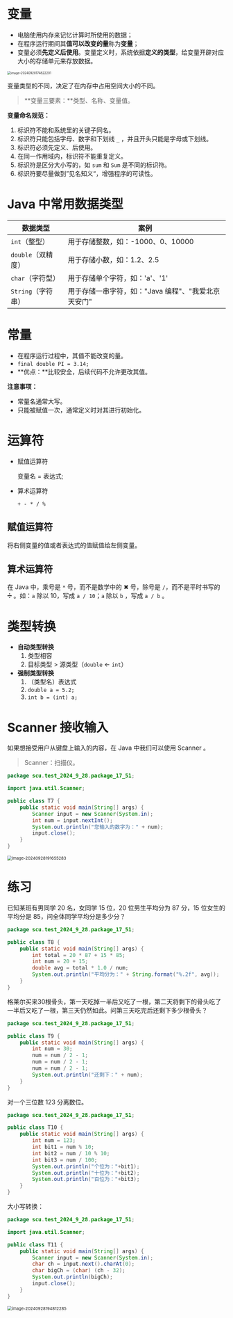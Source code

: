 # 变量

- 电脑使用内存来记忆计算时所使用的数据；
- 在程序运行期间其**值可以改变的量**称为**变量**；
- 变量必须**先定义后使用**。变量定义时，系统依据**定义的类型**，给变量开辟对应大小的存储单元来存放数据。

<img src="https://leafalice-image.oss-cn-hangzhou.aliyuncs.com/img/image-20240928174822201.png" alt="image-20240928174822201" style="zoom:50%;" />

变量类型的不同，决定了在内存中占用空间大小的不同。

> **变量三要素：**类型、名称、变量值。

**变量命名规范：**

1. 标识符不能和系统里的关键子同名。
2. 标识符只能包括字母、数字和下划线 `_` ，并且开头只能是字母或下划线。
3. 标识符必须先定义、后使用。
4. 在同一作用域内，标识符不能重复定义。
5. 标识符是区分大小写的，如 `sum` 和 `Sum` 是不同的标识符。
6. 标识符要尽量做到”见名知义“，增强程序的可读性。

# Java 中常用数据类型

| 数据类型           | 案例                                                |
| ------------------ | --------------------------------------------------- |
| `int`（整型）      | 用于存储整数，如：-1000、0、10000                   |
| `double`（双精度） | 用于存储小数，如：1.2、2.5                          |
| `char`（字符型）   | 用于存储单个字符，如：'a'、'1'                      |
| `String`（字符串） | 用于存储一串字符，如："Java 编程"、"我爱北京天安门" |

# 常量

- 在程序运行过程中，其值不能改变的量。
- `final double PI = 3.14;`
- **优点：**比较安全，后续代码不允许更改其值。

**注意事项：**

- 常量名通常大写。
- 只能被赋值一次，通常定义时对其进行初始化。

# 运算符

- 赋值运算符

  变量名 = 表达式;

- 算术运算符

  `+ - * / %`

## 赋值运算符

将右侧变量的值或者表达式的值赋值给左侧变量。

## 算术运算符

在 Java 中，乘号是 `*` 号，而不是数学中的 ✖ 号，除号是 `/`，而不是平时书写的 ➗ 。如：`a` 除以 10，写成 `a / 10`；`a` 除以 `b` ，写成 `a / b` 。

# 类型转换

- **自动类型转换**
  1. 类型相容
  2. 目标类型 > 源类型（`double` $\leftarrow$ `int`）
- **强制类型转换**
  1. （类型名）表达式
  2. `double a = 5.2;` 
  3. `int b = (int) a;`

# Scanner 接收输入

如果想接受用户从键盘上输入的内容，在 Java 中我们可以使用 Scanner 。

> Scanner：扫描仪。

```java
package scu.test_2024_9_28.package_17_51;

import java.util.Scanner;

public class T7 {
    public static void main(String[] args) {
        Scanner input = new Scanner(System.in);
        int num = input.nextInt();
        System.out.println("您输入的数字为：" + num);
        input.close();
    }
}
```

<img src="https://leafalice-image.oss-cn-hangzhou.aliyuncs.com/img/image-20240928191655283.png" alt="image-20240928191655283" style="zoom:67%;" />

# 练习

已知某班有男同学 20 名，女同学 15 位，20 位男生平均分为 87 分，15 位女生的平均分是 85，问全体同学平均分是多少分？

```java
package scu.test_2024_9_28.package_17_51;

public class T8 {
    public static void main(String[] args) {
        int total = 20 * 87 + 15 * 85;
        int num = 20 + 15;
        double avg = total * 1.0 / num;
        System.out.println("平均分为：" + String.format("%.2f", avg));
    }
}
```

格莱尔买来30根骨头，第一天吃掉一半后又吃了一根，第二天将剩下的骨头吃了一半后又吃了一根，第三天仍然如此。问第三天吃完后还剩下多少根骨头？

```java
package scu.test_2024_9_28.package_17_51;

public class T9 {
    public static void main(String[] args) {
        int num = 30;
        num = num / 2 - 1;
        num = num / 2 - 1;
        num = num / 2 - 1;
        System.out.println("还剩下：" + num);
    }
}
```

对一个三位数 123 分离数位。

```java
package scu.test_2024_9_28.package_17_51;

public class T10 {
    public static void main(String[] args) {
        int num = 123;
        int bit1 = num % 10;
        int bit2 = num / 10 % 10;
        int bit3 = num / 100;
        System.out.println("个位为："+bit1);
        System.out.println("十位为："+bit2);
        System.out.println("百位为："+bit3);
    }
}
```

大小写转换：

```java
package scu.test_2024_9_28.package_17_51;

import java.util.Scanner;

public class T11 {
    public static void main(String[] args) {
        Scanner input = new Scanner(System.in);
        char ch = input.next().charAt(0);
        char bigCh = (char) (ch - 32);
        System.out.println(bigCh);
        input.close();
    }
}
```

<img src="https://leafalice-image.oss-cn-hangzhou.aliyuncs.com/img/image-20240928194812285.png" alt="image-20240928194812285" style="zoom:67%;" />